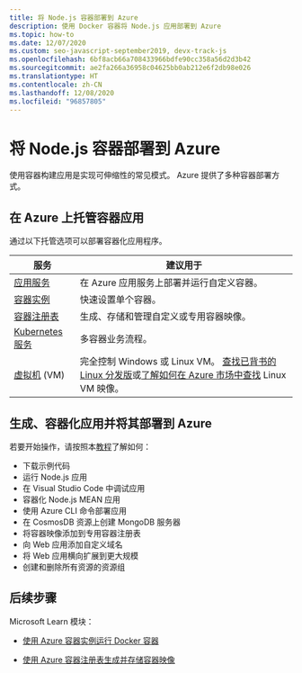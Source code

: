 ```yaml
---
title: 将 Node.js 容器部署到 Azure
description: 使用 Docker 容器将 Node.js 应用部署到 Azure
ms.topic: how-to
ms.date: 12/07/2020
ms.custom: seo-javascript-september2019, devx-track-js
ms.openlocfilehash: 6bf8acb66a708433966bdfe90cc358a56d2d3b42
ms.sourcegitcommit: ae2fa266a36958c04625bb0ab212e6f2db98e026
ms.translationtype: HT
ms.contentlocale: zh-CN
ms.lasthandoff: 12/08/2020
ms.locfileid: "96857805"
---
```

# <a name="deploy-nodejs-container-to-azure"></a>将 Node.js 容器部署到 Azure 

使用容器构建应用是实现可伸缩性的常见模式。 Azure 提供了多种容器部署方式。

## <a name="host-your-container-app-on-azure"></a>在 Azure 上托管容器应用

通过以下托管选项可以部署容器化应用程序。

| 服务 | 建议用于 |
|--|--|
|[应用服务](/azure/app-service/quickstart-custom-container?pivots=container-linux)|在 Azure 应用服务上部署并运行自定义容器。|
|[容器实例](/azure/container-instances/)|快速设置单个容器。|
|[容器注册表](/azure/container-registry/)|生成、存储和管理自定义或专用容器映像。|
|[Kubernetes 服务](/azure/aks/)|多容器业务流程。|
|[虚拟机](/azure/virtual-machines) (VM)|完全控制 Windows 或 Linux VM。 [查找已背书的 Linux 分发版](/azure/virtual-machines/linux/endorsed-distros?toc=/azure/virtual-machines/linux/toc.json)或[了解如何在 Azure 市场中查找](/azure/virtual-machines/linux/cli-ps-findimage) Linux VM 映像。|

## <a name="build-containerize-and-deploy-app-to-azure"></a>生成、容器化应用并将其部署到 Azure

若要开始操作，请按照本[教程](develop-nodejs-on-azure.md)了解如何：

* 下载示例代码
* 运行 Node.js 应用
* 在 Visual Studio Code 中调试应用
* 容器化 Node.js MEAN 应用
* 使用 Azure CLI 命令部署应用
* 在 CosmosDB 资源上创建 MongoDB 服务器
* 将容器映像添加到专用容器注册表
* 向 Web 应用添加自定义域名
* 将 Web 应用横向扩展到更大规模
* 创建和删除所有资源的资源组

## <a name="next-steps"></a>后续步骤

Microsoft Learn 模块：

- [使用 Azure 容器实例运行 Docker 容器](/learn/modules/run-docker-with-azure-container-instances/)

- [使用 Azure 容器注册表生成并存储容器映像](/learn/modules/build-and-store-container-images/)
